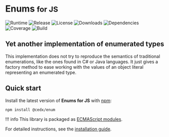 # Enums <small>for JS</small>
![Runtime](https://img.shields.io/node/v/@cedx/enum.svg) ![Release](https://img.shields.io/npm/v/@cedx/enum.svg) ![License](https://img.shields.io/npm/l/@cedx/enum.svg) ![Downloads](https://img.shields.io/npm/dt/@cedx/enum.svg) ![Dependencies](https://david-dm.org/cedx/enum.js.svg) ![Coverage](https://coveralls.io/repos/github/cedx/enum.js/badge.svg) ![Build](https://travis-ci.com/cedx/enum.js.svg)

## Yet another implementation of enumerated types
This implementation does not try to reproduce the semantics of traditional enumerations, like the ones found in C# or Java languages.
It just gives a factory method to ease working with the values of an object literal representing an enumerated type.

## Quick start
Install the latest version of **Enums for JS** with [npm](https://www.npmjs.com):

```shell
npm install @cedx/enum
```

!!! info
    This library is packaged as [ECMAScript modules](https://nodejs.org/api/esm.html).

For detailed instructions, see the [installation guide](installation.md).
